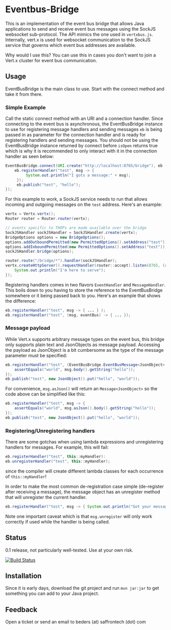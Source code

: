 # Eventbus-Bridge

This is an implementation of the event bus bridge that allows Java applications to send and receive event bus messages using the SockJS websocket sub-protocol.
The API mimics the one used in `vertxbus.js`.
Internally, vert.x is used for websocket communication to the SockJS service that governs which event bus addresses are available.

Why would I use this? You can use this in cases you don't want to join a Vert.x cluster for event bus communication.

## Usage

EventBusBridge is the main class to use. Start with the connect method and take it from there.

### Simple Example

Call the static connect method with an URI and a connection handler.
Since connecting to the event bus is asynchronous, the EventBusBridge instance to use for registering message handlers and sending messages `eb` is being passed
in as parameter for the connection handler and is ready for registering handlers and sending messages.
You should not be using the EventBusBridge instance returned by connect before `isOpen` returns true which is why it is recommended to only interact with 
it in the connection handler as seen below:


```java
EventBusBridge.connect(URI.create("http://localhost:8765/bridge"), eb -> {
    eb.registerHandler("test", msg -> {
         System.out.println("I gots a message:" + msg);
     });
     eb.publish("test", "hello");
});
```

For this example to work, a SockJS service needs to run that allows incoming and outgoing messages on the `test` address.
Here's an example:

```java
vertx = Vertx.vertx();
Router router = Router.router(vertx);

// events specific to THOPs are made available over the bridge
SockJSHandler sockJSHandler = SockJSHandler.create(vertx);
BridgeOptions options = new BridgeOptions();
options.addOutboundPermitted(new PermittedOptions().setAddress("test"));
options.addInboundPermitted(new PermittedOptions().setAddress("test"));
sockJSHandler.bridge(options);

router.route("/bridge/*").handler(sockJSHandler);
vertx.createHttpServer().requestHandler(router::accept).listen(8765, (res) -> {
    System.out.println("I'm here to serve");
});
```

Registering handlers comes in two flavors `EventHandler` and `MessageHandler`.
This boils down to you having to store the reference to the EventBusBridge somewhere or it being passed back to you.
Here's an example that shows the difference:

```java
eb.registerHandler("test", msg -> { ... } );
eb.registerHandler("test", (msg, eventBus) -> { ... });
```

### Message payload

While Vert.x supports arbitrary message types on the event bus, this bridge only supports plain text and JsonObjects as message payload.
Accessing the payload as JsonObject is a bit cumbersome as the type of the message parameter must be specified:

```java
eb.registerHandler("test", (EventBusBridge.EventBusMessage<JsonObject> msg) -> {
    assertEquals("world", msg.body().getString("hello"));
});
eb.publish("test", new JsonObject().put("hello", "world"));

```

For convenience, `msg.asJson()` will return an `Message<JsonObject>` so the code above can be simplified like this:

```java
eb.registerHandler("test", msg -> {
    assertEquals("world", msg.asJson().body().getString("hello"));
});
eb.publish("test", new JsonObject().put("hello", "world"));

```


### Registering/Unregistering handlers

There are some gotchas when using lambda expressions and unregistering handlers for messages.
For example, this will fail:

```java
eb.registerHandler("test", this::myHandler):
eb.unregisterHandler("test", this::myHandler);
```

since the compiler will create different lambda classes for each occurrence of `this::myHandler`!

In order to make the most common de-registration case simple (de-register after receiving a message),
the message object has an unregister method that will unregister the current handler.

```java
eb.registerHandler("test", msg -> { System.out.println("Got your message. Now leave me alone!"); msg.unregister(); }); 

```
Note one important caveat which is that `msg.unregister` will only work correctly if used while the handler is being called.


## Status

0.1 release, not particularly well-tested. Use at your own risk.

[![Build Status](https://drone.io/github.com/saffron-technology/vertx-eventbusbridge/status.png)](https://drone.io/github.com/saffron-technology/vertx-eventbusbridge/latest)

## Installation

Since it is early days, download the git project and run `mvn jar:jar` to get something you can add to your Java project.


## Feedback

Open a ticket or send an email to beders (at) saffrontech (dot) com